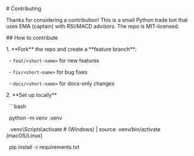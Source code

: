 \# Contributing



Thanks for considering a contribution! This is a small Python trade bot that uses EMA (captain) with RSI/MACD advisors. The repo is MIT-licensed.



\## How to contribute

1\. \*\*Fork\*\* the repo and create a \*\*feature branch\*\*:

&nbsp;  - `feat/<short-name>` for new features

&nbsp;  - `fix/<short-name>` for bug fixes

&nbsp;  - `docs/<short-name>` for docs-only changes

2\. \*\*Set up locally\*\*

&nbsp;  ```bash

&nbsp;  python -m venv .venv

&nbsp;  .venv\\Scripts\\activate    # (Windows)  |  source .venv/bin/activate (macOS/Linux)

&nbsp;  pip install -r requirements.txt




